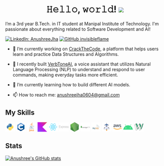<div align="center">
<h1> 𝙷𝚎𝚕𝚕𝚘, 𝚠𝚘𝚛𝚕𝚍! <img src="https://raw.githubusercontent.com/MartinHeinz/MartinHeinz/master/wave.gif" width="30"></h1>
</div>

I’m a 3rd year B.Tech. in IT student at Manipal Institute of Technology. I'm passionate about everything related to Software Development and AI! 

[![LinkedIn: AnushreeJha](https://img.shields.io/badge/-anushreejha-blue?style=flat-square&logo=Linkedin&logoColor=white&link=https://www.linkedin.com/in/anushreejha/)](https://www.linkedin.com/in/anushreejha/)
[![GitHub invisibleflame](https://img.shields.io/github/followers/anushreejha?label=follow&style=social)](https://github.com/anushreejha)

- 📌 I’m currently working on [CrackTheCode](https://crackthecode-v1.vercel.app/), a platform that helps users learn and practice Data Structures and Algorithms. 
- 📌 I recently built [VerbToneAI](https://github.com/anushreejha/VerbToneAI), a voice assistant that utilizes Natural Language Processing (NLP) to understand and respond to user commands, making everyday tasks more efficient.
- 📌 I’m currently learning how to build different AI models.
  
- 📫 How to reach me: [anushreejha0604@gmail.com](mailto:anushreejha0604@gmail.com)

## My Skills

<code><img height="30" src="https://raw.githubusercontent.com/github/explore/main/topics/python/python.png"></code>
<code><img height="30" src="https://raw.githubusercontent.com/github/explore/main/topics/c/c.png"></code>
<code><img height="30" src="https://raw.githubusercontent.com/github/explore/main/topics/java/java.png"></code>
<code><img height="30" src="https://raw.githubusercontent.com/github/explore/main/topics/kotlin/kotlin.png"></code>
<code><img height="30" src="https://raw.githubusercontent.com/github/explore/main/topics/react/react.png"></code>
<code><img height="30" src="https://raw.githubusercontent.com/github/explore/main/topics/express/express.png"></code>
<code><img height="30" src="https://raw.githubusercontent.com/github/explore/main/topics/nodejs/nodejs.png"></code>
<code><img height="30" src="https://raw.githubusercontent.com/github/explore/main/topics/mongodb/mongodb.png"></code>
<code><img height="30" src="https://raw.githubusercontent.com/github/explore/main/topics/mysql/mysql.png"></code>
<code><img height="30" src="https://raw.githubusercontent.com/github/explore/main/topics/ai/ai.png"></code>
<code><img height="30" src="https://raw.githubusercontent.com/github/explore/main/topics/aws/aws.png"></code>
<code><img height="30" src="https://raw.githubusercontent.com/github/explore/main/topics/android/android.png"></code>
<code><img height="30" src="https://raw.githubusercontent.com/github/explore/main/topics/web/web.png"></code>


## Stats

[![Anushree's GitHub stats](https://github-readme-stats.vercel.app/api?username=anushreejha&show_icons=true&count_private=true&theme=tokyonight)](https://github.com/anushreejha/)
